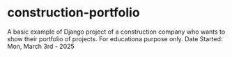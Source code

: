 # construction-portfolio
A basic example of Django project of a construction company who wants to show their portfolio of projects. For educationa purpose only.
Date Started: Mon, March 3rd - 2025
